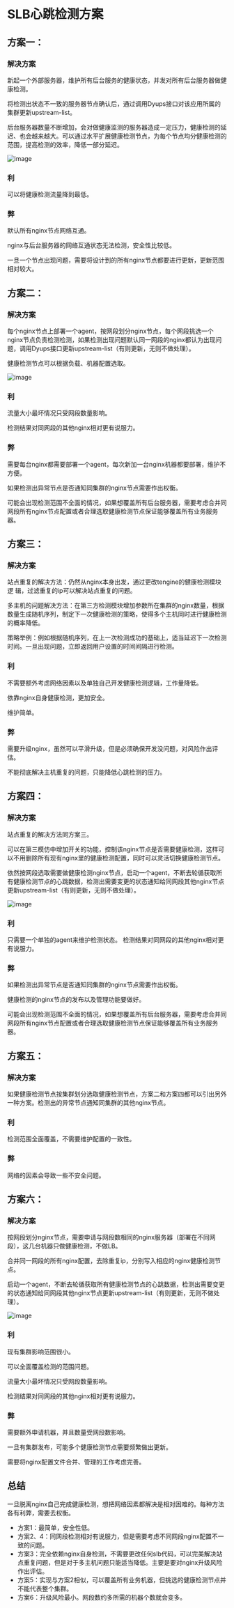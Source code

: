 # SLB心跳检测方案

## 方案一：

### 解决方案

新起一个外部服务器，维护所有后台服务的健康状态，并发对所有后台服务器做健康检测。

将检测出状态不一致的服务器节点确认后，通过调用Dyups接口对该应用所属的集群更新upstream-list。

后台服务器数量不断增加，会对做健康监测的服务器造成一定压力，健康检测的延迟、也会越来越大。可以通过水平扩展健康检测节点，为每个节点均分健康检测的范围，提高检测的效率，降低一部分延迟。

![image](./md_pic/slb_heartbeat/plan1.png)
    
### 利

可以将健康检测流量降到最低。
    
### 弊

默认所有nginx节点网络互通。

nginx与后台服务器的网络互通状态无法检测，安全性比较低。

一旦一个节点出现问题，需要将设计到的所有nginx节点都要进行更新，更新范围相对较大。

## 方案二：

### 解决方案

每个nginx节点上部署一个agent，按网段划分nginx节点，每个网段挑选一个nginx节点负责检测检测，如果检测出现问题默认同一网段的nginx都认为出现问题，调用Dyups接口更新upstream-list（有则更新，无则不做处理）。

健康检测节点可以根据负载、机器配置选取。

![image](./md_pic/slb_heartbeat/plan2.png)
    
### 利

流量大小最坏情况只受网段数量影响。

检测结果对同网段的其他nginx相对更有说服力。
    
### 弊

需要每台nginx都需要部署一个agent，每次新加一台nginx机器都要部署，维护不方便。

如果检测出异常节点是否通知同集群的nginx节点需要作出权衡。

可能会出现检测范围不全面的情况，如果想覆盖所有后台服务器，需要考虑合并同网段所有nginx节点配置或者合理选取健康检测节点保证能够覆盖所有业务服务器。
    

## 方案三：

### 解决方案

站点重复的解决方法：仍然从nginx本身出发，通过更改tengine的健康检测模块逻
辑，过滤重复的ip可以解决站点重复的问题。

多主机的问题解决方法：在第三方检测模块增加参数所在集群的nginx数量，根据数量生成随机序列，制定下一次健康检测的策略，使得多个主机同时进行健康检测的概率降低。

策略举例：例如根据随机序列，在上一次检测成功的基础上，适当延迟下一次检测时间。一旦出现问题，立即返回用户设置的时间间隔进行检测。
    
### 利

不需要额外考虑网络因素以及单独自己开发健康检测逻辑，工作量降低。

依靠nginx自身健康检测，更加安全。

维护简单。
    
### 弊

需要升级nginx，虽然可以平滑升级，但是必须确保开发没问题，对风险作出评估。

不能彻底解决主机重复的问题，只能降低心跳检测的压力。

    
## 方案四：

### 解决方案

站点重复的解决方法同方案三。

可以在第三模仿中增加开关的功能，控制该nginx节点是否需要健康检测，这样可以不用删除所有现有nginx里的健康检测配置，同时可以灵活切换健康检测节点。

依然按网段选取需要做健康检测nginx节点，启动一个agent，不断去轮循获取所有健康检测节点的心跳数据，检测出需要变更的状态通知给同网段其他nginx节点更新upstream-list（有则更新，无则不做处理）。

![image](./md_pic/slb_heartbeat/plan3.png)

### 利

只需要一个单独的agent来维护检测状态。
检测结果对同网段的其他nginx相对更有说服力。
    
### 弊

如果检测出异常节点是否通知同集群的nginx节点需要作出权衡。

健康检测的nginx节点的发布以及管理功能要做好。

可能会出现检测范围不全面的情况，如果想覆盖所有后台服务器，需要考虑合并同网段所有nginx节点配置或者合理选取健康检测节点保证能够覆盖所有业务服务器。
    
## 方案五：

### 解决方案

如果健康检测节点按集群划分选取健康检测节点，方案二和方案四都可以引出另外一种方案。检测出的异常节点通知同集群的其他nginx节点。
    
### 利

检测范围全面覆盖，不需要维护配置的一致性。

### 弊

网络的因素会导致一些不安全问题。

## 方案六：

### 解决方案

按网段划分nginx节点，需要申请与网段数相同的nginx服务器（部署在不同网段），这几台机器只做健康检测，不做LB。

合并同一网段的所有nginx配置，去除重复ip，分别写入相应的nginx健康检测节点。

启动一个agent，不断去轮循获取所有健康检测节点的心跳数据，检测出需要变更的状态通知给同网段其他nginx节点更新upstream-list（有则更新，无则不做处理）。

![image](./md_pic/slb_heartbeat/plan4.png)
    
### 利

现有集群影响范围很小。

可以全面覆盖检测的范围问题。

流量大小最坏情况只受网段数量影响。

检测结果对同网段的其他nginx相对更有说服力。

### 弊

需要额外申请机器，并且数量受网段数影响。

一旦有集群发布，可能多个健康检测节点需要频繁做出更新。

需要将nginx配置文件合并、管理的工作考虑完善。

## 总结

一旦脱离nginx自己完成健康检测，想把网络因素都解决是相对困难的。每种方法各有利弊，需要去权衡。

- 方案1：最简单，安全性低。
- 方案2、4：同网段检测相对有说服力，但是需要考虑不同网段nginx配置不一致的问题。
- 方案3：完全依赖nginx自身检测，不需要更改任何slb代码，可以完美解决站点重复问题，但是对于多主机问题只能适当降低。主要是要对nginx升级风险作出评估。
- 方案5：实现与方案2相似，可以覆盖所有业务机器，但挑选的健康检测节点并不能代表整个集群。
- 方案6：升级风险最小。网段数约多所需的机器个数就会变多。







